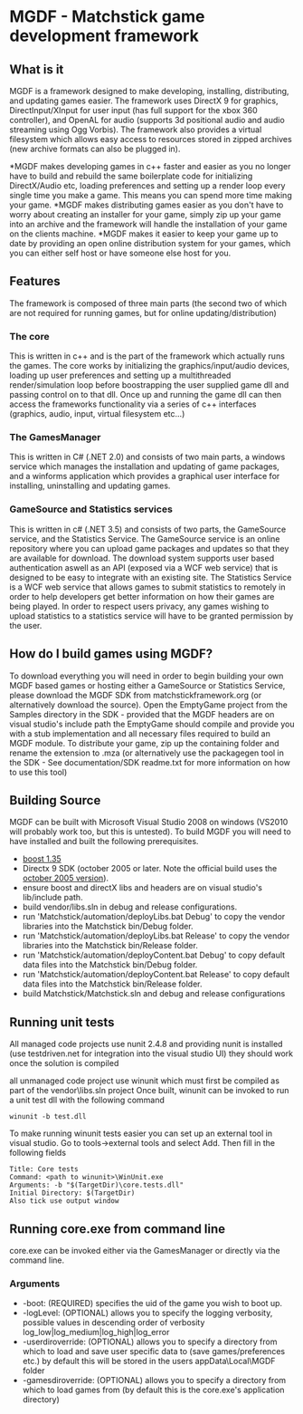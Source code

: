 MGDF - Matchstick game development framework
============================================

What is it
----------

MGDF is a framework designed to make developing, installing, distributing, and updating games easier. The framework uses DirectX 9 for graphics, DirectInput/XInput for user input (has full support for the xbox 360 controller), and OpenAL for audio (supports 3d positional audio and audio streaming using Ogg Vorbis). The framework also provides a virtual filesystem which allows easy access to resources stored in zipped archives (new archive formats can also be plugged in).

*MGDF makes developing games in c++ faster and easier as you no longer have to build and rebuild the same boilerplate code for initializing DirectX/Audio etc, loading preferences and setting up a render loop every single time you make a game. This means you can spend more time making your game.
*MGDF makes distributing games easier as you don't have to worry about creating an installer for your game, simply zip up your game into an archive and the framework will handle the installation of your game on the clients machine.
*MGDF makes it easier to keep your game up to date by providing an open online distribution system for your games, which you can either self host or have someone else host for you.

Features
--------
The framework is composed of three main parts (the second two of which are not required for running games, but for online updating/distribution)

### The core
This is written in c++ and is the part of the framework which actually runs the games. The core works by initializing the graphics/input/audio devices, loading up user preferences and setting up a multithreaded render/simulation loop before boostrapping the user supplied game dll and passing control on to that dll. Once up and running the game dll can then access the frameworks functionality via a series of c++ interfaces (graphics, audio, input, virtual filesystem etc...)

### The GamesManager
This is written in C# (.NET 2.0) and consists of two main parts, a windows service which manages the installation and updating of game packages, and a winforms application which provides a graphical user interface for installing, uninstalling and updating games.

### GameSource and Statistics services
This is written in c# (.NET 3.5) and consists of two parts, the GameSource service, and the Statistics Service. The GameSource service is an online repository where you can upload game packages and updates so that they are available for download. The download system supports user based authentication aswell as an API (exposed via a WCF web service) that is designed to be easy to integrate with an existing site. The Statistics Service is a WCF web service that allows games to submit statistics to remotely in order to help developers get better information on how their games are being played. In order to respect users privacy, any games wishing to upload statistics to a statistics service will have to be granted permission by the user.

How do I build games using MGDF?
--------------------------------
To download everything you will need in order to begin building your own MGDF based games or hosting either a GameSource or Statistics Service, please download the MGDF SDK from matchstickframework.org (or alternatively download the source). Open the EmptyGame project from the Samples directory in the SDK - provided that the MGDF headers are on visual studio's include path the EmptyGame should compile and provide you with a stub implementation and all necessary files required to build an MGDF module. To distribute your game, zip up the containing folder and rename the extension to .mza (or alternatively use the packagegen tool in the SDK - See documentation/SDK readme.txt for more information on how to use this tool)

Building Source
---------------
MGDF can be built with Microsoft Visual Studio 2008 on windows (VS2010 will probably work too, but this is untested). To build MGDF you will need to have installed and built the following prerequisites.

* [boost 1.35](http://www.boost.org/users/history/version_1_35_0.html)
* Directx 9 SDK (october 2005 or later. Note the official build uses the [october 2005 version](http://www.microsoft.com/downloads/en/details.aspx?familyid=1c8dc451-2dbe-4ecc-8c57-c52eea50c20a&displaylang=en)).
* ensure boost and directX libs and headers are on visual studio's lib/include path.
* build vendor/libs.sln in debug and release configurations.
* run 'Matchstick/automation/deployLibs.bat Debug' to copy the vendor libraries into the Matchstick bin/Debug folder.
* run 'Matchstick/automation/deployLibs.bat Release' to copy the vendor libraries into the Matchstick bin/Release folder.
* run 'Matchstick/automation/deployContent.bat Debug' to copy default data files into the Matchstick bin/Debug folder.
* run 'Matchstick/automation/deployContent.bat Release' to copy default data files into the Matchstick bin/Release folder.
* build Matchstick/Matchstick.sln and debug and release configurations

Running unit tests
------------------
All managed code projects use nunit 2.4.8 and providing nunit is installed (use testdriven.net for integration into the visual studio UI) they should work once the solution is compiled

all unmanaged code project use winunit which must first be compiled as part of the vendor\libs.sln project Once built, winunit can be invoked to run a unit test dll with the following command 

    winunit -b test.dll

To make running winunit tests easier you can set up an external tool in visual studio. Go to tools->external tools and select Add. Then fill in the following fields

    Title: Core tests
    Command: <path to winunit>\WinUnit.exe
    Arguments: -b "$(TargetDir)\core.tests.dll"
    Initial Directory: $(TargetDir)
    Also tick use output window

Running core.exe from command line
----------------------------------
core.exe can be invoked either via the GamesManager or directly via the command line. 

### Arguments
* -boot: (REQUIRED) specifies the uid of the game you wish to boot up.
* -logLevel: (OPTIONAL) allows you to specify the logging verbosity, possible values in descending order of verbosity log_low|log_medium|log_high|log_error
* -userdiroverride: (OPTIONAL) allows you to specify a directory from which to load and save user specific data to (save games/preferences etc.) by default this will be stored in the users appData\Local\MGDF folder
* -gamesdiroverride: (OPTIONAL) allows you to specify a directory from which to load games from (by default this is the core.exe's application directory)
